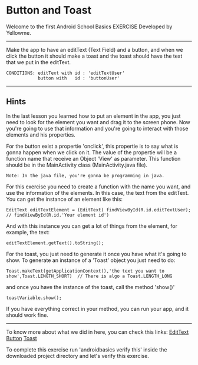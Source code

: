 # Button and Toast

Welcome to the first Android School Basics EXERCISE
Developed by Yellowme.

----------------------------------------------------------------------
Make the app to have an editText (Text Field) and a button, and when we click the button it should make a toast
and the toast should have the text that we put in the editText.

    CONDITIONS: editText with id : 'editTextUser'
                button with   id : 'buttonUser'

----------------------------------------------------------------------

## Hints

In the last lesson you learned how to put an element in the app, you just need to look for the element you want
and drag it to the screen phone. Now you're going to use that information and you're going to interact with those
elements and his properties.

For the button exist a propertie 'onclick', this propertie is to say what is gonna happen when we click on it.
The value of the propertie will be a function name that receive an Object 'View' as parameter. This function should
be in the MainActivity class (MainActivity.java file).
    
    Note: In the java file, you're gonna be programming in java. 

For this exercise you need to create a function with the name you want, and use the information of the elements. In this
case, the text from the editText. You can get the instance of an element like this:

    EditText editTextElement = (EditText) findViewById(R.id.editTextUser); // findViewById(R.id.'Your element id')

And with this instance you can get a lot of things from the element, for example, the text:
    
    editTextElement.getText().toString();

For the toast, you just need to generate it once you have what it's going to show. To generate an instance of a 'Toast' object
you just need to do:

    Toast.makeText(getApplicationContext(),'the text you want to show',Toast.LENGTH_SHORT)  // There is algo a Toast.LENGTH_LONG

and once you have the instance of the toast, call the method 'show()'

    toastVariable.show();

If you have everything correct in your method, you can run your app, and it should work fine.

----------------------------------------------------------------------
To know more about what we did in here, you can check this links:
    [EditText](https://goo.gl/3JSnAR)
    [Button](https://goo.gl/nx4zVL)
    [Toast](https://goo.gl/j43QRO)


To complete this exercise run 'androidbasics verify this' inside the downloaded project directory and let's verify this exercise.




